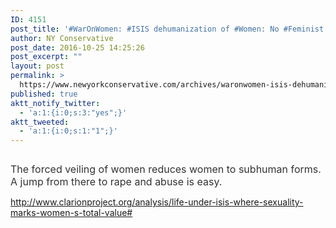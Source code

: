 ```yaml
---
ID: 4151
post_title: '#WarOnWomen: #ISIS dehumanization of #Women: No #Feminist Outcry? #tcot #PJNET'
author: NY Conservative
post_date: 2016-10-25 14:25:26
post_excerpt: ""
layout: post
permalink: >
  https://www.newyorkconservative.com/archives/waronwomen-isis-dehumanization-of-women-no-feminist-outcry-tcot-pjnet/
published: true
aktt_notify_twitter:
  - 'a:1:{i:0;s:3:"yes";}'
aktt_tweeted:
  - 'a:1:{i:0;s:1:"1";}'
---
```

<p><img src="http://www.newyorkconservative.com/wp-content/uploads/2015/08/080415_1319_WarOnWomenI1.jpg" alt="" />
	</p><p><span style="font-size:12pt"><span style="color:#333333">The forced veiling of women reduces women to subhuman forms. A jump from there to rape and abuse is easy.</span>
		</span></p><p><a href="http://www.clarionproject.org/analysis/life-under-isis-where-sexuality-marks-women-s-total-value#">http://www.clarionproject.org/analysis/life-under-isis-where-sexuality-marks-women-s-total-value#</a>
	</p>